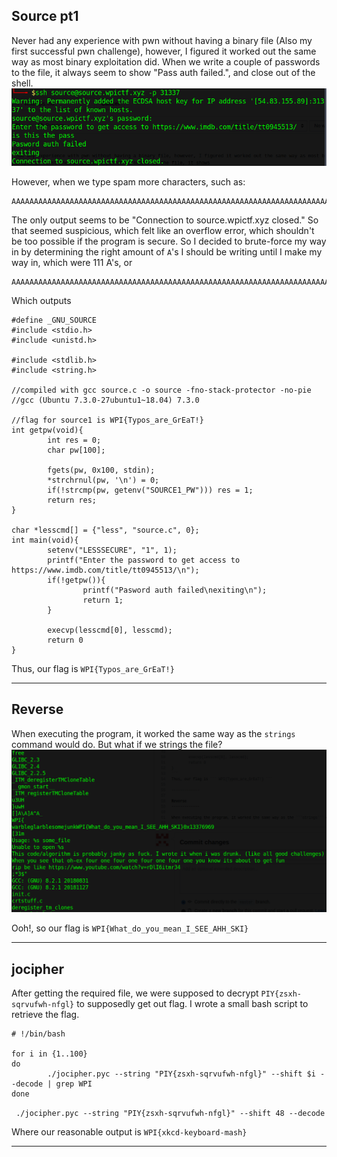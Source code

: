 Source pt1
--------------
Never had any experience with pwn without having a binary file (Also my first successful pwn challenge), however, I figured it worked out the same way as most binary exploitation did.
When we write a couple of passwords to the file, it always seem to show "Pass auth failed.", and close out of the shell.
![](https://raw.githubusercontent.com/Immobility/CTF/master/wpiCTF/photos/Screenshot%20at%202019-04-16%2015-05-45.png)

However, when we type spam more characters, such as:
```
AAAAAAAAAAAAAAAAAAAAAAAAAAAAAAAAAAAAAAAAAAAAAAAAAAAAAAAAAAAAAAAAAAAAAAAAAAAAAAAAAAAAAAAAAAAAAAAAAAAAAAAAAAAAAAAAAAAAAAAAAAAAAAAAAAAAAAAAAAAA
```

The only output seems to be "Connection to source.wpictf.xyz closed." So that seemed suspicious, which felt like an overflow error, which shouldn't be too possible if the program is secure.
So I decided to brute-force my way in by determining the right amount of ```A```'s I should be writing until I make my way in, which were 111 A's, or 
```
AAAAAAAAAAAAAAAAAAAAAAAAAAAAAAAAAAAAAAAAAAAAAAAAAAAAAAAAAAAAAAAAAAAAAAAAAAAAAAAAAAAAAAAAAAAAAAAAAAAAAAAAAAAAAAA
```

Which outputs
```
#define _GNU_SOURCE
#include <stdio.h>
#include <unistd.h>

#include <stdlib.h>
#include <string.h>

//compiled with gcc source.c -o source -fno-stack-protector -no-pie
//gcc (Ubuntu 7.3.0-27ubuntu1~18.04) 7.3.0

//flag for source1 is WPI{Typos_are_GrEaT!}
int getpw(void){
        int res = 0;
        char pw[100];

        fgets(pw, 0x100, stdin);
        *strchrnul(pw, '\n') = 0;
        if(!strcmp(pw, getenv("SOURCE1_PW"))) res = 1;
        return res;
}

char *lesscmd[] = {"less", "source.c", 0};
int main(void){
        setenv("LESSSECURE", "1", 1);
        printf("Enter the password to get access to https://www.imdb.com/title/tt0945513/\n");
        if(!getpw()){
                printf("Pasword auth failed\nexiting\n");
                return 1;
        }

        execvp(lesscmd[0], lesscmd);
        return 0
}
```
Thus, our flag is ``` WPI{Typos_are_GrEaT!} ```

-------------

Reverse
-------------

When executing the program, it worked the same way as the ```strings``` command would do. But what if we strings the file?
![](https://raw.githubusercontent.com/Immobility/CTF/master/wpiCTF/photos/Screenshot%20at%202019-04-16%2015-23-47.png)

Ooh!, so our flag is ```WPI{What_do_you_mean_I_SEE_AHH_SKI}```

-------------

jocipher
-------------

After getting the required file, we were supposed to decrypt ```PIY{zsxh-sqrvufwh-nfgl}``` to supposedly get out flag. I wrote a small bash script to retrieve the flag.

```
# !/bin/bash

for i in {1..100}
do
        ./jocipher.pyc --string "PIY{zsxh-sqrvufwh-nfgl}" --shift $i --decode | grep WPI
done
```

``` ./jocipher.pyc --string "PIY{zsxh-sqrvufwh-nfgl}" --shift 48 --decode```

Where our reasonable output is ```WPI{xkcd-keyboard-mash}```

------------

